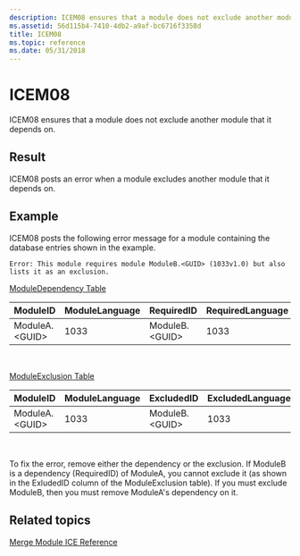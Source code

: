 ```yaml
---
description: ICEM08 ensures that a module does not exclude another module that it depends on.
ms.assetid: 56d115b4-7410-4db2-a9af-bc6716f3358d
title: ICEM08
ms.topic: reference
ms.date: 05/31/2018
---
```


# ICEM08

ICEM08 ensures that a module does not exclude another module that it depends on.

## Result

ICEM08 posts an error when a module excludes another module that it depends on.

## Example

ICEM08 posts the following error message for a module containing the database entries shown in the example.

``` syntax
Error: This module requires module ModuleB.<GUID> (1033v1.0) but also 
lists it as an exclusion.
```

[ModuleDependency Table](moduledependency-table.md)



| ModuleID             | ModuleLanguage | RequiredID           | RequiredLanguage | RequiredVersion |
|----------------------|----------------|----------------------|------------------|-----------------|
| ModuleA.&lt;GUID&gt; | 1033           | ModuleB.&lt;GUID&gt; | 1033             | 1.0             |



 

[ModuleExclusion Table](moduleexclusion-table.md)



| ModuleID             | ModuleLanguage | ExcludedID           | ExcludedLanguage | ExcludedMinVersion | ExcludedMaxVersion |
|----------------------|----------------|----------------------|------------------|--------------------|--------------------|
| ModuleA.&lt;GUID&gt; | 1033           | ModuleB.&lt;GUID&gt; | 1033             |                    | 1.0                |



 

To fix the error, remove either the dependency or the exclusion. If ModuleB is a dependency (RequiredID) of ModuleA, you cannot exclude it (as shown in the ExludedID column of the ModuleExclusion table). If you must exclude ModuleB, then you must remove ModuleA's dependency on it.

## Related topics

<dl> <dt>

[Merge Module ICE Reference](merge-module-ice-reference.md)
</dt> </dl>

 

 



